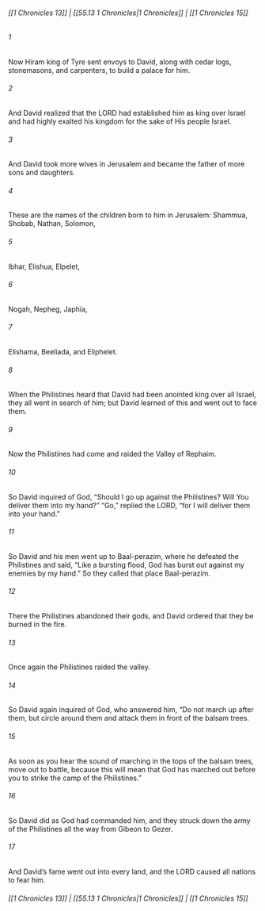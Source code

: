 
###### [[1 Chronicles 13]] | [[55.13 1 Chronicles|1 Chronicles]] | [[1 Chronicles 15]]

###### 1
Now Hiram king of Tyre sent envoys to David, along with cedar logs, stonemasons, and carpenters, to build a palace for him.
###### 2
And David realized that the LORD had established him as king over Israel and had highly exalted his kingdom for the sake of His people Israel.
###### 3
And David took more wives in Jerusalem and became the father of more sons and daughters.
###### 4
These are the names of the children born to him in Jerusalem: Shammua, Shobab, Nathan, Solomon,
###### 5
Ibhar, Elishua, Elpelet,
###### 6
Nogah, Nepheg, Japhia,
###### 7
Elishama, Beeliada, and Eliphelet.
###### 8
When the Philistines heard that David had been anointed king over all Israel, they all went in search of him; but David learned of this and went out to face them.
###### 9
Now the Philistines had come and raided the Valley of Rephaim.
###### 10
So David inquired of God, “Should I go up against the Philistines? Will You deliver them into my hand?” “Go,” replied the LORD, “for I will deliver them into your hand.”
###### 11
So David and his men went up to Baal-perazim, where he defeated the Philistines and said, “Like a bursting flood, God has burst out against my enemies by my hand.” So they called that place Baal-perazim.
###### 12
There the Philistines abandoned their gods, and David ordered that they be burned in the fire.
###### 13
Once again the Philistines raided the valley.
###### 14
So David again inquired of God, who answered him, “Do not march up after them, but circle around them and attack them in front of the balsam trees.
###### 15
As soon as you hear the sound of marching in the tops of the balsam trees, move out to battle, because this will mean that God has marched out before you to strike the camp of the Philistines.”
###### 16
So David did as God had commanded him, and they struck down the army of the Philistines all the way from Gibeon to Gezer.
###### 17
And David’s fame went out into every land, and the LORD caused all nations to fear him.

###### [[1 Chronicles 13]] | [[55.13 1 Chronicles|1 Chronicles]] | [[1 Chronicles 15]]
